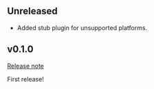 ## Unreleased

- Added stub plugin for unsupported platforms.

## v0.1.0

[Release note](https://github.com/not-elm/bevy_child_window/releases/tag/v0.1.0)

First release!